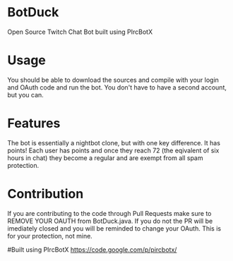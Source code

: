 # BotDuck
Open Source Twitch Chat Bot built using PIrcBotX

# Usage
You should be able to download the sources and compile with your login and OAuth code and run the bot. You don't have to have a second account, but you can.

# Features
The bot is essentially a nightbot clone, but with one key difference. It has points! Each user has points and once they reach 72 (the eqivalent of six hours in chat) they become a regular and are
exempt from all spam protection.

# Contribution
If you are contributing to the code through Pull Requests make sure to REMOVE YOUR OAUTH from BotDuck.java. If you do not the PR will be imediately closed and you will be reminded to change your OAuth. This is for your protection, not mine.

#Built using PIrcBotX
https://code.google.com/p/pircbotx/
